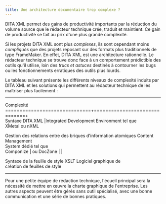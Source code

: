 ```yaml
---
title: Une architecture documentaire trop complexe ?
---
```


DITA XML permet des gains de productivité importants par la réduction du
volume source que le rédacteur technique crée, traduit et maintient. Ce
gain de productivité se fait au prix d'une plus grande complexité.

Si les projets DITA XML sont plus *complexes*, ils sont cependant moins
*compliqués* que des projets reposant sur des formats plus traditionnels
de type FrameMaker. En effet, DITA XML est une architecture rationnelle.
Le rédacteur technique se trouve donc face à un comportement prédictible
des outils qu'il utilise, loin des *trucs et astuces* destinés à
contourner les bugs ou les fonctionnements erratiques des outils plus
lourds.

Le tableau suivant présente les différents niveaux de complexité induits
par DITA XML et les solutions qui permettent au rédacteur technique de
les maîtriser plus facilement :

  ---------------------------------------------------------------- ----------------------- -----------------------
  Complexité                                                                               
  ==============================+==============================+                           
  Syntaxe DITA XML \|Integrated Development Environment tel que                            
  XMetal ou nXML                                                                           

  Gestion des relations entre des briques d'information atomiques Content Management      
                                                                   System dédié tel que    
                                                                   Componize \| ou DocZone 
                                                                   \| \|                   

  Syntaxe de la feuille de style XSLT                              Logiciel graphique de   
                                                                   création de feuilles de 
                                                                   style                   
  ---------------------------------------------------------------- ----------------------- -----------------------

Pour une petite équipe de rédaction technique, l'écueil principal sera
la nécessité de mettre en œuvre la charte graphique de l'entreprise.
Les autres aspects peuvent être gérés sans outil spécialisé, avec une
bonne communication et une série de bonnes pratiques.
